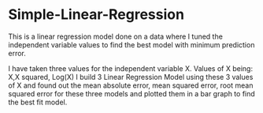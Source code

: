 # Simple-Linear-Regression
This is a linear regression model done on a data where I tuned the independent variable values to find the best model with minimum prediction error.

I have taken three values for the independent variable X.
Values of X being: X,X squared, Log(X)
I build 3 Linear Regression Model using these 3 values of X and found out the mean absolute error, mean squared error, root mean squared error for these three models
and plotted them in a bar graph to find the best fit model.

